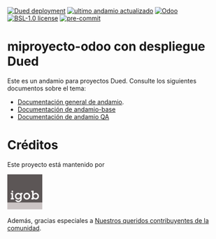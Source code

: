[![Dued deployment](https://img.shields.io/badge/deployment-dued-informational)](https://github.com/dued/dued)
[![ultimo andamio actualizado](https://img.shields.io/badge/ultimo%20andamio%20actualizado-test-informational)](https://github.com/dued/andamio-base/tree/test)
[![Odoo](https://img.shields.io/badge/odoo-v8.0-a3478a)](https://github.com/odoo/odoo/tree/8.0)
[![BSL-1.0 license](https://img.shields.io/badge/license-BSL--1.0-success})](LICENSE)
[![pre-commit](https://img.shields.io/badge/pre--commit-enabled-brightgreen?logo=pre-commit&logoColor=white)](https://pre-commit.com/)

# miproyecto-odoo con despliegue Dued

Este es un andamio para proyectos Dued. Consulte los siguientes documentos sobre el
tema:

- [Documentación general de andamio](https://github.com/dued/andamio).
- [Documentación de andamio-base](https://github.com/dued/andamio-base)
- [Documentación de andamio QA](https://github.com/dued/andamio-qa)

# Créditos

Este proyecto está mantenido por

[![dued](https://raw.githubusercontent.com/dued/co-data/master/static/igob_logo_smll.png)](https://igob.pe/dued/)

Además, gracias especiales a
[Nuestros queridos contribuyentes de la comunidad](https://github.com/dued/andamio-base/graphs/contributors).
